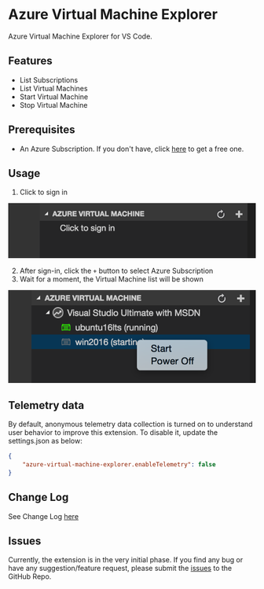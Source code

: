 # Azure Virtual Machine Explorer

Azure Virtual Machine Explorer for VS Code.

## Features

* List Subscriptions
* List Virtual Machines
* Start Virtual Machine
* Stop Virtual Machine

## Prerequisites

* An Azure Subscription. If you don't have, click [here](https://azure.microsoft.com/en-us/free/) to get a free one.

## Usage

1. Click to sign in 
    
  ![sign-in](images/sign-in.png)

2. After sign-in, click the `+` button to select Azure Subscription
3. Wait for a moment, the Virtual Machine list will be shown

  ![explorer](images/explorer.png)

## Telemetry data

By default, anonymous telemetry data collection is turned on to understand user behavior to improve this extension. To disable it, update the settings.json as below:
```json
{
    "azure-virtual-machine-explorer.enableTelemetry": false
}
```

## Change Log

See Change Log [here](CHANGELOG.md)

## Issues

Currently, the extension is in the very initial phase. If you find any bug or have any suggestion/feature request, please submit the [issues](https://github.com/formulahendry/vscode-azure-virtual-machine-explorer/issues) to the GitHub Repo.
